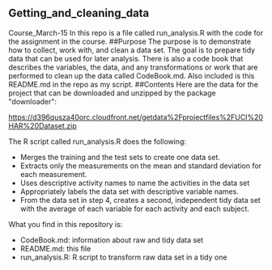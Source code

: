 ## Getting_and_cleaning_data
Course_March-15
In this repo is a file called run_analysis.R with the code for the assignment in the course.
##Purpose
The purpose is to demonstrate how to collect, work with, and clean a data set. The goal is to prepare tidy data that can be used for later analysis. There is also a code book that describes the variables, the data, and any transformations or work that are performed to clean up the data called CodeBook.md. Also included is this README.md in the repo as my script.
##Contents
Here are the data for the project that can be downloaded and unzipped by the package "downloader":

https://d396qusza40orc.cloudfront.net/getdata%2Fprojectfiles%2FUCI%20HAR%20Dataset.zip

The R script called run_analysis.R does the following: 
* Merges the training and the test sets to create one data set.
* Extracts only the measurements on the mean and standard deviation for each measurement. 
* Uses descriptive activity names to name the activities in the data set
* Appropriately labels the data set with descriptive variable names. 
* From the data set in step 4, creates a second, independent tidy data set with the average of each variable for each activity and each subject.

What you find in this repository is: 
* CodeBook.md: information about raw and tidy data set 
* README.md: this file
* run_analysis.R: R script to transform raw data set in a tidy one

